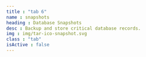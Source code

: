 ```yaml
---
title : "tab 6"
name : snapshots
heading : Database Snapshots
desc : Backup and store critical database records.
img : img/tar-ico-snapshot.svg
class : "tab"
isActive : false
---
```

